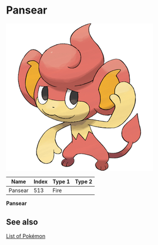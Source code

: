 # Pansear


![Pansear](images/513.png)

| **Name** | **Index** | **Type 1** | **Type 2** |
|----|----|----|----|
| Pansear | 513 | Fire  |  |

**Pansear** 

## See also

[List of Pokémon](../pokemon.md)
